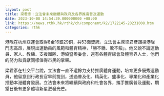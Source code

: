 ```yaml
---
layout: post
title: 梁君彥：立法會未來繼續與政府及各界推廣普及運動
date: 2023-10-08 14:54:39.000000000 +08:00
link: https://news.rthk.hk/rthk/ch/component/k2/1722145-20231008.htm
categories: rthk
---
```


港隊在杭州亞運會取得8金16銀29銅，共53面獎牌。立法會主席梁君彥讚揚港隊鬥志高昂，展現出運動員的風範和體育精神，「勝不驕、敗不餒」。他又說不論運動員、家人、教練、支援團隊、港協暨奧委會，還有各體育總會及體育界人士，他們的努力和貢獻同樣值得市民的掌聲。

梁君彥在社交平台說，立法會一直不遺餘力支持推廣體育運動，培育更多優秀運動員，他留意到行政長官早前提到，透過普及化、精英化、盛事化、專業化和產業化推動本港體育發展。立法會未來將繼續與政府和社會各界，攜手推廣普及運動，期望日後有更多體壇新星迸發光芒。
